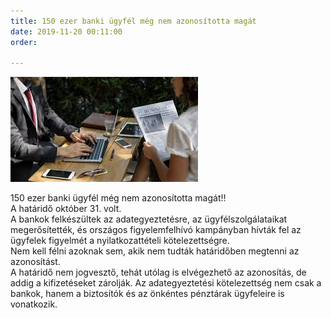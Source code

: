 ```yaml
---
title: 150 ezer banki ügyfél még nem azonosította magát
date: 2019-11-20 00:11:00
order: 

---
```

![](/uploads/images.jpg)

150 ezer banki ügyfél még nem azonosította magát‼️  
A határidő október 31. volt.  
A bankok felkészültek az adategyeztetésre, az ügyfélszolgálataikat megerősítették, és országos figyelemfelhívó kampányban hívták fel az ügyfelek figyelmét a nyilatkozattételi kötelezettségre.  
Nem kell félni azoknak sem, akik nem tudták határidőben megtenni az azonosítást.  
A határidő nem jogvesztő, tehát utólag is elvégezhető az azonosítás, de addig a kifizetéseket zárolják. Az adategyeztetési kötelezettség nem csak a bankok, hanem a biztosítók és az önkéntes pénztárak ügyfeleire is vonatkozik.